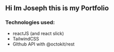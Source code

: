 ## Hi Im Joseph this is my Portfolio

### Technologies used:
* reactJS (and react slick)
* TailwindCSS
* GIthub API with @octokit/rest
